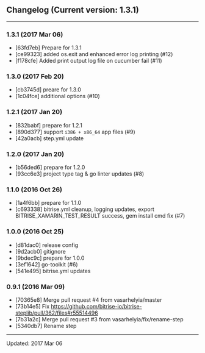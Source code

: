 ## Changelog (Current version: 1.3.1)

-----------------

### 1.3.1 (2017 Mar 06)

* [63fd7eb] Prepare for 1.3.1
* [ce99323] added os.exit and enhanced error log printing (#12)
* [f178cfe] Added print output log file on cucumber fail (#11)

### 1.3.0 (2017 Feb 20)

* [cb3745d] preare for 1.3.0
* [1c04fce] additional options (#10)

### 1.2.1 (2017 Jan 20)

* [832babf] prepare for 1.2.1
* [890d377] support `i386 + x86_64` app files (#9)
* [42a0acb] step.yml update

### 1.2.0 (2017 Jan 20)

* [b56ded6] prepare for 1.2.0
* [93cc6e3] project type tag & go linter updates (#8)

### 1.1.0 (2016 Oct 26)

* [1a4f6bb] prepare for 1.1.0
* [c693338] bitrise.yml cleanup, logging updates, export BITRISE_XAMARIN_TEST_RESULT success, gem install cmd fix (#7)

### 1.0.0 (2016 Oct 25)

* [d81dac0] release config
* [9d2acb0] gitignore
* [9bdec9c] prepare for 1.0.0
* [3ef1642] go-toolkit (#6)
* [541e495] bitrise.yml updates

### 0.9.1 (2016 Mar 09)

* [70365e8] Merge pull request #4 from vasarhelyia/master
* [73b14e5] Fix https://github.com/bitrise-io/bitrise-steplib/pull/362/files#r55514496
* [7b31a2c] Merge pull request #3 from vasarhelyia/fix/rename-step
* [5340db7] Rename step

-----------------

Updated: 2017 Mar 06